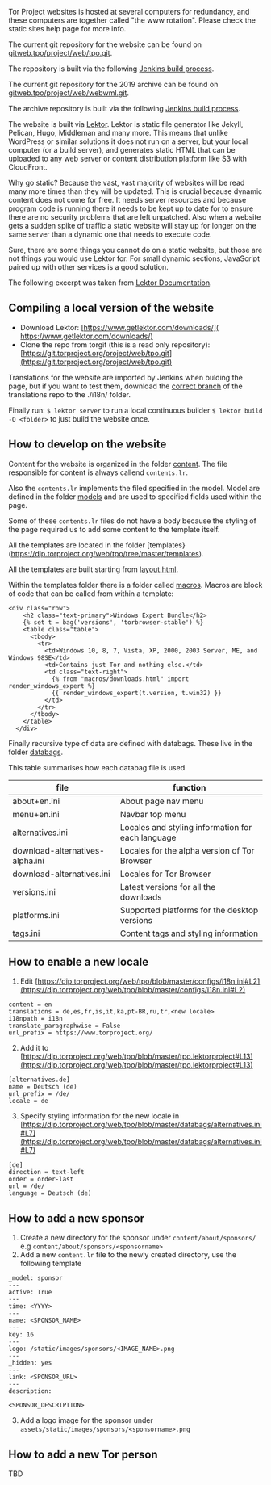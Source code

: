 Tor Project websites is hosted at several computers for redundancy, and these computers are together called "the www rotation". Please check the ​static sites help page for more info.

The current git repository for the website can be found on ​[gitweb.tpo/project/web/tpo.git](https://gitweb.torproject.org/project/web/tpo.git/).

The repository is built via the following ​[Jenkins build process](https://jenkins.torproject.org/job/lektor-website-tpo-translation/).

The current git repository for the 2019 archive can be found on ​[gitweb.tpo/project/web/webwml.git](https://gitweb.torproject.org/project/web/webwml.git/).

The archive repository is built via the following ​[Jenkins build process](https://jenkins.torproject.org/job/website-build-webwml/).

The website is built via [Lektor](https://getlektor.com). Lektor is static file generator like Jekyll, Pelican, Hugo, Middleman and many more. 
This means that unlike WordPress or similar solutions it does not run on a server, but your local computer (or a build server), and generates static HTML that can be uploaded to any web server or content distribution platform like S3 with CloudFront.

Why go static? Because the vast, vast majority of websites will be read many more times than they will be updated. This is crucial because dynamic content does not come for free. It needs server resources and because program code is running there it needs to be kept up to date for to ensure there are no security problems that are left unpatched. Also when a website gets a sudden spike of traffic a static website will stay up for longer on the same server than a dynamic one that needs to execute code.

Sure, there are some things you cannot do on a static website, but those are not things you would use Lektor for. For small dynamic sections, JavaScript paired up with other services is a good solution.

The following excerpt was taken from [Lektor Documentation](https://www.getlektor.com/docs/what/).

## Compiling a local version of the website

* Download Lektor: [​https://www.getlektor.com/downloads/](​https://www.getlektor.com/downloads/)
* Clone the repo from torgit (this is a read only repository): ​[https://git.torproject.org/project/web/tpo.git](https://git.torproject.org/project/web/tpo.git)

Translations for the website are imported by Jenkins when bulding the page, but if you want to test them, download the [correct branch](https://gitweb.torproject.org/translation.git/log/?h=tpo-web) of the translations repo to the ./i18n/ folder.

Finally run:
`$ lektor server` to run a local continuous builder
`$ lektor build -O <folder>` to just build the website once.

## How to develop on the website

Content for the website is organized in the folder [content](https://dip.torproject.org/web/tpo/tree/master/content). The file responsible for content is always callend `contents.lr`.

Also the `contents.lr` implements the filed specified in the model. Model are defined in the folder [models](https://dip.torproject.org/web/tpo/tree/master/models) and are used to specified fields used within the page.

Some of these `contents.lr` files do not have a body because the styling of the page required us to add some content to the template itself.

All the templates are located in the folder [templates}(https://dip.torproject.org/web/tpo/tree/master/templates).

All the templates are built starting from [layout.html](https://dip.torproject.org/web/tpo/tree/master/templates/layout.html). 

Within the templates folder there is a folder called [macros](https://dip.torproject.org/web/tpo/tree/master/templates/macros). Macros are block of code that can be called from within a template:
```
<div class="row">
    <h2 class="text-primary">Windows Expert Bundle</h2>
    {% set t = bag('versions', 'torbrowser-stable') %}
    <table class="table">
      <tbody>
        <tr>
          <td>Windows 10, 8, 7, Vista, XP, 2000, 2003 Server, ME, and Windows 98SE</td>
          <td>Contains just Tor and nothing else.</td>
          <td class="text-right">
            {% from "macros/downloads.html" import render_windows_expert %}
            {{ render_windows_expert(t.version, t.win32) }}
          </td>
        </tr>
      </tbody>
    </table>
  </div>
```

Finally recursive type of data are defined with databags.
These live in the folder [databags](https://dip.torproject.org/web/tpo/tree/master/databags).

This table summarises how each databag file is used

| file | function |
| ------ | ------ |
| about+en.ini | About page nav menu |
| menu+en.ini | Navbar top menu |
| alternatives.ini | Locales and styling information for each language |
| download-alternatives-alpha.ini | Locales for the alpha version of Tor Browser |
| download-alternatives.ini | Locales for Tor Browser |
| versions.ini | Latest versions for all the downloads |
| platforms.ini | Supported platforms for the desktop versions |
| tags.ini | Content tags and styling information |

## How to enable a new locale

1.  Edit [https://dip.torproject.org/web/tpo/blob/master/configs/i18n.ini#L2](https://dip.torproject.org/web/tpo/blob/master/configs/i18n.ini#L2)
```
content = en
translations = de,es,fr,is,it,ka,pt-BR,ru,tr,<new locale>
i18npath = i18n
translate_paragraphwise = False
url_prefix = https://www.torproject.org/
```
2.  Add it to [https://dip.torproject.org/web/tpo/blob/master/tpo.lektorproject#L13](https://dip.torproject.org/web/tpo/blob/master/tpo.lektorproject#L13)
```
[alternatives.de]
name = Deutsch (de)
url_prefix = /de/
locale = de
```
3.  Specify styling information for the new locale in [https://dip.torproject.org/web/tpo/blob/master/databags/alternatives.ini#L7](https://dip.torproject.org/web/tpo/blob/master/databags/alternatives.ini#L7)
```
[de]
direction = text-left
order = order-last
url = /de/
language = Deutsch (de)
```

## How to add a new sponsor

1. Create a new directory for the sponsor under `content/about/sponsors/` e.g `content/about/sponsors/<sponsorname>`
2. Add a new `content.lr` file to the newly created directory, use the following template
```
_model: sponsor
---
active: True
---
time: <YYYY>
---
name: <SPONSOR_NAME>
---
key: 16
---
logo: /static/images/sponsors/<IMAGE_NAME>.png
---
_hidden: yes
---
link: <SPONSOR_URL>
---
description:

<SPONSOR_DESCRIPTION>
```
3. Add a logo image for the sponsor under `assets/static/images/sponsors/<sponsorname>.png`

## How to add a new Tor person

TBD


